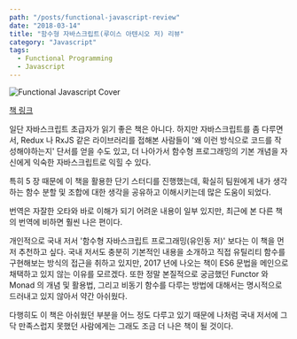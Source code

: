 ```yaml
---
path: "/posts/functional-javascript-review"
date: "2018-03-14"
title: "함수형 자바스크립트(루이스 아텐시오 저) 리뷰"
category: "Javascript"
tags:
  - Functional Programming
  - Javascript
---
```


![Functional Javascript Cover](https://cl.ly/0w3j30140G45/functional-javascript-cover.jpg)

[책 링크](http://aladin.kr/p/rUEvd)

일단 자바스크립트 초급자가 읽기 좋은 책은 아니다. 하지만 자바스크립트를 좀 다루면서, Redux 나 RxJS 같은 라이브러리를 접해본 사람들이
'왜 이런 방식으로 코드를 작성해야하는지' 단서를 얻을 수도 있고, 더 나아가서 함수형 프로그래밍의 기본 개념을 자신에게 익숙한 자바스크립트로 익힐 수 있다.

특히 5 장 때문에 이 책을 활용한 단기 스터디를 진행했는데, 확실히 팀원에게 내가 생각하는 함수 분할 및 조합에 대한 생각을 공유하고 이해시키는데 많은 도움이 되었다.

번역은 자잘한 오타와 바로 이해가 되기 어려운 내용이 일부 있지만, 최근에 본 다른 책의 번역에 비하면 훨씬 나은 편이다.

개인적으로 국내 저서 '함수형 자바스크립트 프로그래밍(유인동 저)' 보다는 이 책을 먼저 추천하고 싶다.
국내 저서도 충분히 기본적인 내용을 소개하고 직접 유틸리티 함수를 구현해보는 방식의 접근을 취하고 있지만,
2017 년에 나오는 책이 ES6 문법을 메인으로 채택하고 있지 않는 이유를 모르겠다.
또한 정말 본질적으로 궁금했던 Functor 와 Monad 의 개념 및 활용법, 그리고 비동기 함수를 다루는 방법에 대해서는 명시적으로 드러내고 있지 않아서 약간 아쉬웠다.

다행히도 이 책은 아쉬웠던 부분을 어느 정도 다루고 있기 때문에 나처럼 국내 저서에 그닥 만족스럽지 못했던 사람에게는 그래도 조금 더 나은 책이 될 것이다.
